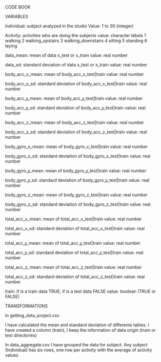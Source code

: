 CODE BOOK

VARIABLES

Individual: subject analyzed in the studio
Value: 1 to 30 (integer)

Activity: activities who are doing the subjects
value: character labels
1 walking
2 walking_upstairs
3 walking_downstairs
4 sitting
5 standing
6 laying

data_mean: mean of data x_test or x_train
value: real number

data_sd: standard deviation of data x_test or x_train
value: real number

body_acc_x_mean: mean of body_acc_x_test|train
value: real number

body_acc_x_sd: standard deviation of body_acc_x_test|train
value: real number
 
body_acc_y_mean: mean of body_acc_y_test|train
value: real number 

body_acc_y_sd: standard deviation of body_acc_y_test|train
value: real number

body_acc_z_mean: mean of body_acc_z_test|train
value: real number 

body_acc_z_sd: standard deviation of body_acc_z_test|train
value: real number 

body_gyro_x_mean: mean of body_gyro_x_test|train
value: real number

body_gyro_x_sd: standard deviation of body_gyro_x_test|train
value: real number 

body_gyro_y_mean: mean of body_gyro_y_test|train
value: real number

body_gyro_y_sd: standard deviation of body_gyro_y_test|train
value: real number

body_gyro_z_mean: mean of body_gyro_z_test|train
value: real number 

body_gyro_z_sd: standard deviation of body_gyro_z_test|train
value: real number

total_acc_x_mean: mean of total_acc_x_test|train
value: real number

total_acc_x_sd: standard deviation of total_acc_x_test|train
value: real number
 
total_acc_y_mean: mean of total_acc_y_test|train
value: real number
 
total_acc_y_sd: standard deviation of total_acc_y_test|train
value: real number

total_acc_z_mean: mean of total_acc_z_test|train
value: real number
 
total_acc_z_sd: standard deviation of total_acc_z_test|train
value: real number
 
train: if is a train data TRUE, if is a test data FALSE
value: boolean (TRUE or FALSE)

TRANSFORMATIONS

In getting_data_project.csv

I have calculated the mean and standard deviation of differents tables. I have created a column (train), I keep the information
of data origin (train or test directories)

In data_aggregate.csv I have grouped the data for subject. Any subject (Individual) has six rows, one row per activity with the average of activity values